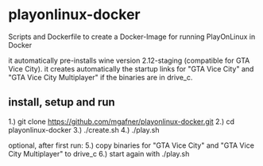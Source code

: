 # playonlinux-docker
Scripts and Dockerfile to create a Docker-Image for running PlayOnLinux in Docker

it automatically pre-installs wine version 2.12-staging (compatible for GTA Vice City).
it creates automatically the startup links for "GTA Vice City" and "GTA Vice City Multiplayer" if the binaries are in drive_c.

## install, setup and run
1.) git clone https://github.com/mgafner/playonlinux-docker.git
2.) cd playonlinux-docker
3.) ./create.sh
4.) ./play.sh

optional, after first run:
5.) copy binaries for "GTA Vice City" and "GTA Vice City Multiplayer" to drive_c
6.) start again with ./play.sh
